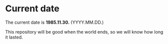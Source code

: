 # Current date

The current date is **1985.11.30.** (YYYY.MM.DD.)

This repository will be good when the world ends, so we will know how long it lasted.